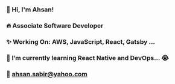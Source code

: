 <!-- ### Hi there 👋 -->

<!--
**Ahsan2001/Ahsan2001** is a ✨ _special_ ✨ repository because its `README.md` (this file) appears on your GitHub profile.

Here are some ideas to get you started:

- 🔭 I’m currently working on ...
- 🌱 I’m currently learning ...
- 👯 I’m looking to collaborate on ...
- 🤔 I’m looking for help with ...
- 💬 Ask me about ...
- 📫 How to reach me: ...
- 😄 Pronouns: ...
- ⚡ Fun fact: ...
-->



### 👋 Hi, I'm Ahsan!
### 🔥 Associate Software Developer 
### ✨ Working On: AWS, JavaScript, React,  Gatsby ...
### 📓 I’m currently learning React Native and DevOps... 😭
### 📧 ahsan.sabir@yahoo.com
